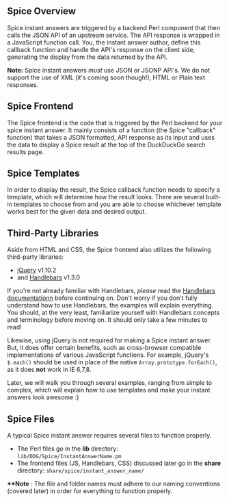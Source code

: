 ## Spice Overview

Spice instant answers are triggered by a backend Perl component that then calls the JSON API of an upstream service. The API response is wrapped in a JavaScript function call. You, the instant answer author, define this callback function and handle the API's response on the client side, generating the display from the data returned by the API.

**Note:** Spice instant answers *must* use JSON or JSONP API's. We do not support the use of XML (it's coming soon though!), HTML or Plain text responses.

## Spice Frontend

The Spice frontend is the code that is triggered by the Perl backend for your spice instant answer. It mainly consists of a function (the Spice "callback" function) that takes a JSON formatted, API response as its input and uses the data to display a Spice result at the top of the DuckDuckGo search results page.

## Spice Templates

In order to display the result, the Spice callback function needs to specify a template, which will determine how the result looks. There are several built-in templates to choose from and you are able to choose whichever template works best for the given data and desired output.

## Third-Party Libraries

Aside from HTML and CSS, the Spice frontend also utilizes the following third-party libraries:

- [jQuery](https://jquery.org) v1.10.2
- and [Handlebars](http://handlebarsjs.com) v1.3.0

If you're not already familiar with Handlebars, *please* read the [Handlebars documentationn](http://handlebarsjs.com) before continuing on. Don't worry if you don't fully understand how to use Handlebars, the examples will explain everything. You should, at the very least, familiarize yourself with Handlebars concepts and terminology before moving on. It should only take a few minutes to read!
<!-- /summary -->
Likewise, using jQuery is not required for making a Spice instant answer. But, it does offer certain benefits, such as cross-browser compatible implementations of various JavaScript functions. For example, jQuery's `$.each()` should be used in place of the native `Array.prototype.forEach()`, as it does **not** work in IE 6,7,8.

Later, we will walk you through several examples, ranging from simple to complex, which will explain how to use templates and make your instant answers look awesome :)

## Spice Files

A typical Spice instant answer requires several files to function properly.
- The Perl files go in the **lib** directory: `lib/DDG/Spice/InstantAnswerName.pm`
- The frontend files (JS, Handlebars, CSS) discussed later go in the **share** directory: `share/spice/instant_answer_name/`

**\*\*Note** : The file and folder names must adhere to our naming conventions (covered later) in order for everything to function properly.
